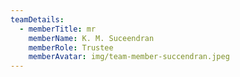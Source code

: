 ```yaml
---
teamDetails:
  - memberTitle: mr
    memberName: K. M. Suceendran
    memberRole: Trustee
    memberAvatar: img/team-member-succendran.jpeg
---
```



